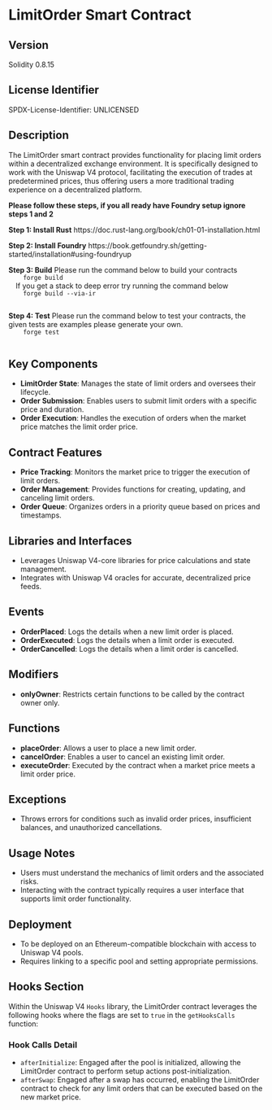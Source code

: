 # LimitOrder Smart Contract

## Version

Solidity 0.8.15

## License Identifier

SPDX-License-Identifier: UNLICENSED

## Description

The LimitOrder smart contract provides functionality for placing limit orders within a decentralized exchange environment. It is specifically designed to work with the Uniswap V4 protocol, facilitating the execution of trades at predetermined prices, thus offering users a more traditional trading experience on a decentralized platform.

<p>
  <strong>Please follow these steps, if you all ready have Foundry setup ignore steps 1 and 2</strong>
</p>

<p>
  <strong> Step 1: Install Rust</strong>
  https://doc.rust-lang.org/book/ch01-01-installation.html
</p>

<p>
  <strong> Step 2: Install Foundry</strong>
  https://book.getfoundry.sh/getting-started/installation#using-foundryup
</p>

<p>
  <strong> Step 3: Build</strong>
  Please run the command below to build your contracts
  <code>
    forge build
  </code>
  If you get a stack to deep error try running the command below
  <code>
    forge build --via-ir 
  </code> 
</p>

<p>
  <strong> Step 4: Test</strong>
  Please run the command below to test your contracts, the given tests are examples please generate your own.
  <code>
    forge test
  </code>
</p>

## Key Components

- **LimitOrder State**: Manages the state of limit orders and oversees their lifecycle.
- **Order Submission**: Enables users to submit limit orders with a specific price and duration.
- **Order Execution**: Handles the execution of orders when the market price matches the limit order price.

## Contract Features

- **Price Tracking**: Monitors the market price to trigger the execution of limit orders.
- **Order Management**: Provides functions for creating, updating, and canceling limit orders.
- **Order Queue**: Organizes orders in a priority queue based on prices and timestamps.

## Libraries and Interfaces

- Leverages Uniswap V4-core libraries for price calculations and state management.
- Integrates with Uniswap V4 oracles for accurate, decentralized price feeds.

## Events

- **OrderPlaced**: Logs the details when a new limit order is placed.
- **OrderExecuted**: Logs the details when a limit order is executed.
- **OrderCancelled**: Logs the details when a limit order is cancelled.

## Modifiers

- **onlyOwner**: Restricts certain functions to be called by the contract owner only.

## Functions

- **placeOrder**: Allows a user to place a new limit order.
- **cancelOrder**: Enables a user to cancel an existing limit order.
- **executeOrder**: Executed by the contract when a market price meets a limit order price.

## Exceptions

- Throws errors for conditions such as invalid order prices, insufficient balances, and unauthorized cancellations.

## Usage Notes

- Users must understand the mechanics of limit orders and the associated risks.
- Interacting with the contract typically requires a user interface that supports limit order functionality.

## Deployment

- To be deployed on an Ethereum-compatible blockchain with access to Uniswap V4 pools.
- Requires linking to a specific pool and setting appropriate permissions.

## Hooks Section

Within the Uniswap V4 `Hooks` library, the LimitOrder contract leverages the following hooks where the flags are set to `true` in the `getHooksCalls` function:

### Hook Calls Detail

- `afterInitialize`: Engaged after the pool is initialized, allowing the LimitOrder contract to perform setup actions post-initialization.
- `afterSwap`: Engaged after a swap has occurred, enabling the LimitOrder contract to check for any limit orders that can be executed based on the new market price.
